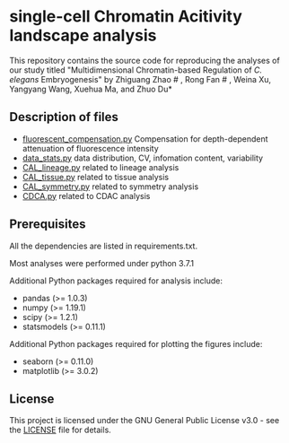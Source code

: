 # single-cell Chromatin Acitivity landscape analysis

This repository contains the source code for reproducing the analyses of our study titled "Multidimensional Chromatin-based Regulation of *C. elegans* Embryogenesis" by Zhiguang Zhao # , Rong Fan # , Weina Xu, Yangyang Wang, Xuehua Ma, and Zhuo Du* 

## Description of files
- [fluorescent_compensation.py](https://github.com/genetics-dulab/scCAL/blob/main/fluorescent_compensation.py)  Compensation for depth-dependent attenuation of fluorescence intensity
- [data_stats.py](https://github.com/genetics-dulab/scCAL/blob/main/data_stats.py) data distribution, CV, infomation content, variability
- [CAL_lineage.py](https://github.com/genetics-dulab/scCAL/blob/main/CAL_lineage.py) related to lineage analysis
- [CAL_tissue.py](https://github.com/genetics-dulab/scCAL/blob/main/CAL_tissue.py) related to tissue analysis
- [CAL_symmetry.py](https://github.com/genetics-dulab/scCAL/blob/main/CAL_symmetry.py) related to symmetry analysis
- [CDCA.py](https://github.com/genetics-dulab/scCAL/blob/main/CDCA.py) related to CDAC analysis

## Prerequisites
All the dependencies are listed in requirements.txt. 

Most analyses were performed under python 3.7.1

Additional Python packages required for analysis include:

- pandas (>= 1.0.3)
- numpy (>= 1.19.1)
- scipy (>= 1.2.1)
- statsmodels (>= 0.11.1)

Additional Python packages required for plotting the figures include:

- seaborn (>= 0.11.0)
- matplotlib (>= 3.0.2)

## License

This project is licensed under the GNU General Public License v3.0 - see the [LICENSE](https://github.com/genetics-dulab/scCAL/blob/main/LICENSE) file for details.

